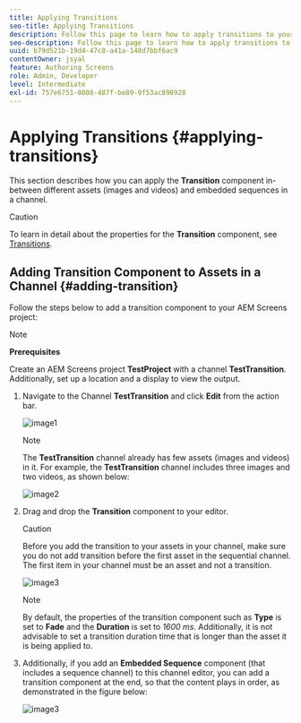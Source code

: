 ```yaml
---
title: Applying Transitions
seo-title: Applying Transitions
description: Follow this page to learn how to apply transitions to your Screens projects.
seo-description: Follow this page to learn how to apply transitions to your Screens projects.
uuid: b79d521b-19d4-47c8-a41a-148d7bbf6ac9
contentOwner: jsyal
feature: Authoring Screens
role: Admin, Developer
level: Intermediate
exl-id: 757e6751-8008-487f-be89-9f53ac898928
---
```

# Applying Transitions {#applying-transitions}

This section describes how you can apply the **Transition** component in-between different assets (images and videos) and embedded sequences in a channel.


>[!CAUTION]
>
>To learn in detail about the properties for the **Transition** component, see [Transitions](adding-components-to-a-channel.md#transition).

## Adding Transition Component to Assets in a Channel {#adding-transition}

Follow the steps below to add a transition component to your AEM Screens project:

>[!NOTE]
>
>**Prerequisites**
>
>Create an AEM Screens project **TestProject** with a channel **TestTransition**. Additionally, set up a location and a display to view the output.

1. Navigate to the Channel **TestTransition** and click **Edit** from the action bar.

   ![image1](assets/transitions1.png)

   >[!NOTE]
   >
   >The **TestTransition** channel already has few assets (images and videos) in it. For example, the **TestTransition** channel includes three images and two videos, as shown below:
   
   ![image2](assets/transitions2.png)
   

1. Drag and drop the **Transition** component to your editor.
   >[!CAUTION]
   >
   >Before you add the transition to your assets in your channel, make sure you do not add transition before the first asset in the sequential channel. The first item in your channel must be an asset and not a transition.

   ![image3](assets/transitions3.png)

   >[!NOTE]
   >
   >By default, the properties of the transition component such as **Type** is set to **Fade** and the **Duration** is set to *1600 ms*.  Additionally,  it is not advisable to set a transition duration time that is longer than the asset it is being applied to.

1. Additionally, if you add an **Embedded Sequence** component (that includes a sequence channel) to this channel editor, you can add a transition component at the end, so that the content plays in order, as demonstrated in the figure below:

   ![image3](assets/transitions5.png)
